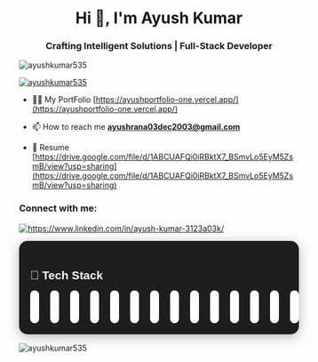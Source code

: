 <h1 align="center">Hi 👋, I'm Ayush Kumar</h1>
<h3 align="center">Crafting Intelligent Solutions | Full-Stack Developer </h3>

<p align="left"> <img src="https://komarev.com/ghpvc/?username=ayushkumar535&label=Profile%20views&color=0e75b6&style=flat" alt="ayushkumar535" /> </p>

<p align="left"> <a href="https://github.com/ryo-ma/github-profile-trophy"><img src="https://github-profile-trophy.vercel.app/?username=ayushkumar535" alt="ayushkumar535" /></a> </p>

- 👨‍💻 My PortFolio [https://ayushportfolio-one.vercel.app/](https://ayushportfolio-one.vercel.app/)

- 📫 How to reach me **ayushrana03dec2003@gmail.com**

- 📄 Resume [https://drive.google.com/file/d/1ABCUAFQi0iRBktX7_BSmvLo5EyM5ZsmB/view?usp=sharing](https://drive.google.com/file/d/1ABCUAFQi0iRBktX7_BSmvLo5EyM5ZsmB/view?usp=sharing)

<h3 align="left">Connect with me:</h3>
<p align="left">
<a href="https://linkedin.com/in/https://www.linkedin.com/in/ayush-kumar-3123a03k/" target="blank"><img align="center" src="https://raw.githubusercontent.com/rahuldkjain/github-profile-readme-generator/master/src/images/icons/Social/linked-in-alt.svg" alt="https://www.linkedin.com/in/ayush-kumar-3123a03k/" height="30" width="40" /></a>
</p>

<div style="background-color: #1e1e1e; padding: 20px; border-radius: 15px; box-shadow: 0 4px 20px rgba(0,0,0,0.3); overflow-x: auto; white-space: nowrap;">
  <h2 style="color: white; margin-bottom: 15px; font-family: Arial, sans-serif;">🚀 Tech Stack</h2>
  
  <div style="display: inline-flex; gap: 20px;">
    <div style="background: white; padding: 8px; border-radius: 10px;">
      <img src="https://raw.githubusercontent.com/devicons/devicon/master/icons/bootstrap/bootstrap-plain.svg" alt="Bootstrap" width="40" height="40">
    </div>
    <div style="background: white; padding: 8px; border-radius: 10px;">
      <img src="https://raw.githubusercontent.com/devicons/devicon/master/icons/c/c-original.svg" alt="C" width="40" height="40">
    </div>
    <div style="background: white; padding: 8px; border-radius: 10px;">
      <img src="https://raw.githubusercontent.com/devicons/devicon/master/icons/cplusplus/cplusplus-original.svg" alt="C++" width="40" height="40">
    </div>
    <div style="background: white; padding: 8px; border-radius: 10px;">
      <img src="https://raw.githubusercontent.com/devicons/devicon/master/icons/css3/css3-original.svg" alt="CSS3" width="40" height="40">
    </div>
    <div style="background: white; padding: 8px; border-radius: 10px;">
      <img src="https://raw.githubusercontent.com/devicons/devicon/master/icons/express/express-original.svg" alt="Express.js" width="40" height="40">
    </div>
    <div style="background: white; padding: 8px; border-radius: 10px;">
      <img src="https://raw.githubusercontent.com/devicons/devicon/master/icons/html5/html5-original.svg" alt="HTML5" width="40" height="40">
    </div>
    <div style="background: white; padding: 8px; border-radius: 10px;">
      <img src="https://raw.githubusercontent.com/devicons/devicon/master/icons/java/java-original.svg" alt="Java" width="40" height="40">
    </div>
    <div style="background: white; padding: 8px; border-radius: 10px;">
      <img src="https://raw.githubusercontent.com/devicons/devicon/master/icons/javascript/javascript-original.svg" alt="JavaScript" width="40" height="40">
    </div>
    <div style="background: white; padding: 8px; border-radius: 10px;">
      <img src="https://raw.githubusercontent.com/devicons/devicon/master/icons/mongodb/mongodb-original.svg" alt="MongoDB" width="40" height="40">
    </div>
    <div style="background: white; padding: 8px; border-radius: 10px;">
      <img src="https://raw.githubusercontent.com/devicons/devicon/master/icons/mysql/mysql-original.svg" alt="MySQL" width="40" height="40">
    </div>
    <div style="background: white; padding: 8px; border-radius: 10px;">
      <img src="https://raw.githubusercontent.com/devicons/devicon/master/icons/nodejs/nodejs-original.svg" alt="Node.js" width="40" height="40">
    </div>
    <div style="background: white; padding: 8px; border-radius: 10px;">
      <img src="https://raw.githubusercontent.com/devicons/devicon/master/icons/python/python-original.svg" alt="Python" width="40" height="40">
    </div>
    <div style="background: white; padding: 8px; border-radius: 10px;">
      <img src="https://raw.githubusercontent.com/devicons/devicon/master/icons/react/react-original.svg" alt="React" width="40" height="40">
    </div>
    <div style="background: white; padding: 8px; border-radius: 10px;">
      <img src="https://raw.githubusercontent.com/devicons/devicon/master/icons/redux/redux-original.svg" alt="Redux" width="40" height="40">
    </div>
    <div style="background: white; padding: 8px; border-radius: 10px;">
      <img src="https://www.vectorlogo.zone/logos/tailwindcss/tailwindcss-icon.svg" alt="Tailwind CSS" width="40" height="40">
    </div>
  </div>
</div>





<p><img align="center" src="https://github-readme-stats.vercel.app/api/top-langs?username=ayushkumar535&show_icons=true&locale=en&layout=compact" alt="ayushkumar535" /></p>
